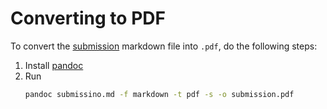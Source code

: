 # Converting to PDF
To convert the [submission](submission) markdown file into `.pdf`, do the following steps:

1. Install [pandoc](https://pandoc.org/installing.html)
2. Run
   ```bash
   pandoc submissino.md -f markdown -t pdf -s -o submission.pdf
```
